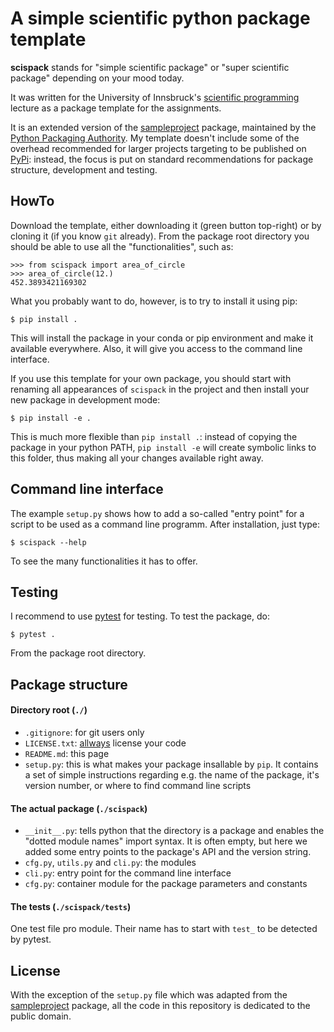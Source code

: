 # A simple scientific python package template

**scispack** stands for "simple scientific package" or "super scientific
package" depending on your mood today.

It was written for the University of Innsbruck's
[scientific programming](http://fabienmaussion.info/scientific_programming)
lecture as a package template for the assignments.

It is an extended version of the
[sampleproject](https://github.com/pypa/sampleproject) package, maintained by
the [Python Packaging Authority](https://packaging.python.org/). My
template doesn't include some of the overhead recommended for larger projects
targeting to be published on [PyPi](https://pypi.org/): instead, the focus is
put on standard recommendations for package structure, development and testing.

## HowTo

Download the template, either downloading it (green button top-right) or
by cloning it (if you know `git` already). From the package root directory
you should be able to use all the "functionalities", such as:

    >>> from scispack import area_of_circle
    >>> area_of_circle(12.)
    452.3893421169302

What you probably want to do, however, is to try to install it using pip:

    $ pip install .

This will install the package in your conda or pip environment and make it
available everywhere. Also, it will give you access to the command line
interface.

If you use this template for your own package, you should start with renaming
all appearances of ``scispack`` in the project and then install your new
package in development mode:

    $ pip install -e .

This is much more flexible than ``pip install .``: instead of copying the
package in your python PATH, ``pip install -e`` will create symbolic links
to this folder, thus making all your changes available right away.

## Command line interface

The example ``setup.py`` shows how to add a so-called "entry point" for
a script to be used as a command line programm. After installation,
just type:

    $ scispack --help

To see the many functionalities it has to offer.

## Testing

I recommend to use [pytest](https://docs.pytest.org) for testing. To test
the package, do:

    $ pytest .

From the package root directory.

## Package structure

#### Directory root (``./``)

- ``.gitignore``: for git users only
- ``LICENSE.txt``: [allways](https://help.github.com/articles/licensing-a-repository/) 
  license your code
- ``README.md``: this page
- ``setup.py``: this is what makes your package insallable by ``pip``. It contains 
  a set of simple instructions regarding e.g. the name of the package, it's version
  number, or where to find command line scripts
  
#### The actual package (``./scispack``)

- ``__init__.py``: tells python that the directory is a package and enables
  the  "dotted module names"  import syntax. It is often empty, but here
  we added some entry points to the package's API and the version string.
- ``cfg.py``, ``utils.py`` and ``cli.py``: the modules
- ``cli.py``: entry point for the command line interface 
- ``cfg.py``: container module for the package parameters and constants

#### The tests (``./scispack/tests``)

One test file pro module. Their name has to start with ``test_`` to be 
detected by pytest.

## License

With the exception of the ``setup.py`` file which was adapted from the
[sampleproject](https://github.com/pypa/sampleproject) package, all the
code in this repository is dedicated to the public domain.
